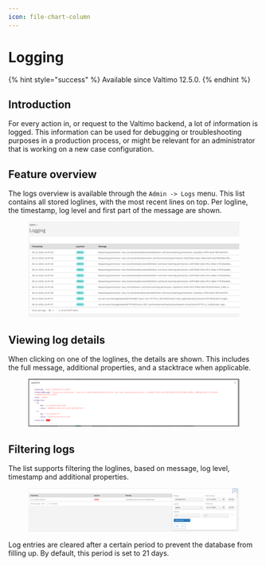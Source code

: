```yaml
---
icon: file-chart-column
---
```


# Logging

{% hint style="success" %}
Available since Valtimo 12.5.0.
{% endhint %}

## Introduction

For every action in, or request to the Valtimo backend, a lot of information is logged. This information can be used for debugging or troubleshooting purposes in a production process, or might be relevant for an administrator that is working on a new case configuration.

## Feature overview

The logs overview is available through the `Admin -> Logs` menu. This list contains all stored loglines, with the most recent lines on top. Per logline, the timestamp, log level and first part of the message are shown.

<figure><img src="../../.gitbook/assets/image (49).png" alt=""><figcaption></figcaption></figure>

## Viewing log details

When clicking on one of the loglines, the details are shown. This includes the full message, additional properties, and a stacktrace when applicable.

<figure><img src="../../.gitbook/assets/image (50).png" alt=""><figcaption></figcaption></figure>

## Filtering logs

The list supports filtering the loglines, based on message, log level, timestamp and additional properties.&#x20;

<figure><img src="../../.gitbook/assets/image (51).png" alt=""><figcaption></figcaption></figure>

Log entries are cleared after a certain period to prevent the database from filling up. By default, this period is set to 21 days.

